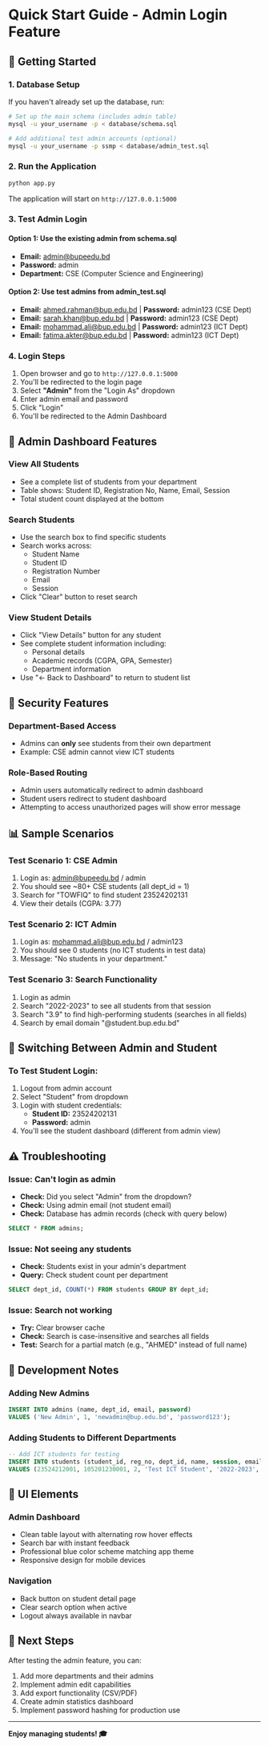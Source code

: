 # Quick Start Guide - Admin Login Feature

## 🚀 Getting Started

### 1. Database Setup
If you haven't already set up the database, run:
```bash
# Set up the main schema (includes admin table)
mysql -u your_username -p < database/schema.sql

# Add additional test admin accounts (optional)
mysql -u your_username -p ssmp < database/admin_test.sql
```

### 2. Run the Application
```bash
python app.py
```

The application will start on `http://127.0.0.1:5000`

### 3. Test Admin Login

#### Option 1: Use the existing admin from schema.sql
- **Email:** admin@bupeedu.bd
- **Password:** admin
- **Department:** CSE (Computer Science and Engineering)

#### Option 2: Use test admins from admin_test.sql
- **Email:** ahmed.rahman@bup.edu.bd | **Password:** admin123 (CSE Dept)
- **Email:** sarah.khan@bup.edu.bd | **Password:** admin123 (CSE Dept)
- **Email:** mohammad.ali@bup.edu.bd | **Password:** admin123 (ICT Dept)
- **Email:** fatima.akter@bup.edu.bd | **Password:** admin123 (ICT Dept)

### 4. Login Steps
1. Open browser and go to `http://127.0.0.1:5000`
2. You'll be redirected to the login page
3. Select **"Admin"** from the "Login As" dropdown
4. Enter admin email and password
5. Click "Login"
6. You'll be redirected to the Admin Dashboard

## 🎯 Admin Dashboard Features

### View All Students
- See a complete list of students from your department
- Table shows: Student ID, Registration No, Name, Email, Session
- Total student count displayed at the bottom

### Search Students
- Use the search box to find specific students
- Search works across:
  - Student Name
  - Student ID
  - Registration Number
  - Email
  - Session
- Click "Clear" button to reset search

### View Student Details
- Click "View Details" button for any student
- See complete student information including:
  - Personal details
  - Academic records (CGPA, GPA, Semester)
  - Department information
- Use "← Back to Dashboard" to return to student list

## 🔐 Security Features

### Department-Based Access
- Admins can **only** see students from their own department
- Example: CSE admin cannot view ICT students

### Role-Based Routing
- Admin users automatically redirect to admin dashboard
- Student users redirect to student dashboard
- Attempting to access unauthorized pages will show error message

## 📊 Sample Scenarios

### Test Scenario 1: CSE Admin
1. Login as: admin@bupeedu.bd / admin
2. You should see ~80+ CSE students (all dept_id = 1)
3. Search for "TOWFIQ" to find student 23524202131
4. View their details (CGPA: 3.77)

### Test Scenario 2: ICT Admin
1. Login as: mohammad.ali@bup.edu.bd / admin123
2. You should see 0 students (no ICT students in test data)
3. Message: "No students in your department."

### Test Scenario 3: Search Functionality
1. Login as admin
2. Search "2022-2023" to see all students from that session
3. Search "3.9" to find high-performing students (searches in all fields)
4. Search by email domain "@student.bup.edu.bd"

## 🔄 Switching Between Admin and Student

### To Test Student Login:
1. Logout from admin account
2. Select "Student" from dropdown
3. Login with student credentials:
   - **Student ID:** 23524202131
   - **Password:** admin
4. You'll see the student dashboard (different from admin view)

## ⚠️ Troubleshooting

### Issue: Can't login as admin
- **Check:** Did you select "Admin" from the dropdown?
- **Check:** Using admin email (not student email)
- **Check:** Database has admin records (check with query below)

```sql
SELECT * FROM admins;
```

### Issue: Not seeing any students
- **Check:** Students exist in your admin's department
- **Query:** Check student count per department
```sql
SELECT dept_id, COUNT(*) FROM students GROUP BY dept_id;
```

### Issue: Search not working
- **Try:** Clear browser cache
- **Check:** Search is case-insensitive and searches all fields
- **Test:** Search for a partial match (e.g., "AHMED" instead of full name)

## 📝 Development Notes

### Adding New Admins
```sql
INSERT INTO admins (name, dept_id, email, password) 
VALUES ('New Admin', 1, 'newadmin@bup.edu.bd', 'password123');
```

### Adding Students to Different Departments
```sql
-- Add ICT students for testing
INSERT INTO students (student_id, reg_no, dept_id, name, session, email, password) 
VALUES (23524212001, 105201230001, 2, 'Test ICT Student', '2022-2023', 'ict@student.bup.edu.bd', 'admin');
```

## 🎨 UI Elements

### Admin Dashboard
- Clean table layout with alternating row hover effects
- Search bar with instant feedback
- Professional blue color scheme matching app theme
- Responsive design for mobile devices

### Navigation
- Back button on student detail page
- Clear search option when active
- Logout always available in navbar

## 🚦 Next Steps

After testing the admin feature, you can:
1. Add more departments and their admins
2. Implement admin edit capabilities
3. Add export functionality (CSV/PDF)
4. Create admin statistics dashboard
5. Implement password hashing for production use

---

**Enjoy managing students! 🎓**
